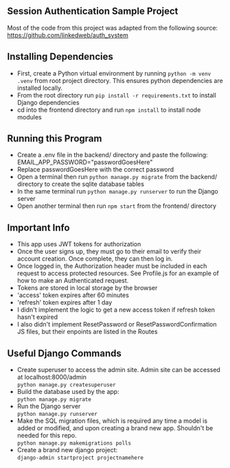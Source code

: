 ## Session Authentication Sample Project

Most of the code from this project was adapted from the following source:
https://github.com/linkedweb/auth_system

## Installing Dependencies
- First, create a Python virtual environment by running `python -m venv .venv` from root
project directory. This ensures python dependencies are installed locally.
- From the root directory run `pip install -r requirements.txt` to install Django 
dependencies
- cd into the frontend directory and run `npm install` to install node modules

## Running this Program
- Create a .env file in the backend/ directory and paste the following: EMAIL_APP_PASSWORD="passwordGoesHere"
- Replace passwordGoesHere with the correct password
- Open a terminal then run `python manage.py migrate` from the backend/ directory 
to create the sqlite database tables
- In the same terminal run `python manage.py runserver` to run the Django server
- Open another terminal then run `npm start` from the frontend/ directory

## Important Info
- This app uses JWT tokens for authorization
- Once the user signs up, they must go to their email to verify their account creation. Once complete, they can then log in.
- Once logged in, the Authorization header must be included in each request to access protected resources. See Profile.js for an example of how to make an Authenticated request.
- Tokens are stored in local storage by the browser
- 'access' token expires after 60 minutes
- 'refresh' token expires after 1 day
- I didn't implement the logic to get a new access token if refresh token hasn't expired
- I also didn't implement ResetPassword or ResetPasswordConfirmation JS files, but their enpoints are listed in the Routes

## Useful Django Commands
- Create superuser to access the admin site. Admin site can be accessed at localhost:8000/admin  
`python manage.py createsuperuser`
- Build the database used by the app:  
`python manage.py migrate`
- Run the Django server  
`python manage.py runserver`
- Make the SQL migration files, which is required any time a model is added or modified, and upon creating a brand new app. Shouldn't be needed for this repo.   
`python manage.py makemigrations polls`
- Create a brand new django project:  
`django-admin startproject projectnamehere`